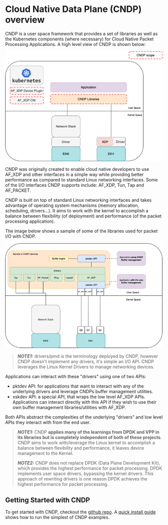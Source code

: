 # Cloud Native Data Plane (CNDP) overview

CNDP is a user space framework that provides a set of libraries as well as the Kubernetes
components (where necessary) for Cloud Native Packet Processing Applications. A high level
view of CNDP is shown below:

![CNDP Overview](../images/cndp-overview.png)

CNDP was originally created to enable cloud native developers to use AF_XDP and other interfaces
in a simple way while providing better performance as compared to standard Linux networking
interfaces. Some of the I/O interfaces CNDP supports include: AF_XDP, Tun, Tap and AF_PACKET.

CNDP is built on top of standard Linux networking interfaces and takes advantage of operating system
mechanisms (memory allocation, scheduling, drivers...). It aims to work with the kernel to accomplish
a balance between flexibility (of deployment) and performance (of the packet processing application).

The image below shows a sample of some of the libraries used for packet I/O with CNDP.

![CNDP Drivers](../images/cndp-lib-sample.png)

> **_NOTE1:_** drivers/pmd is the terminology deployed by CNDP, however CNDP doesn't implement
> any drivers, it's simple an I/O API. CNDP leverages the Linux Kernel Drivers to manage networking
> devices.

Applications can interact with these "drivers" using one of two APIs:

- pktdev API: for applications that want to interact with any of the underlying drivers and leverage
  CNDPs buffer management utilities.
- xskdev API: a special API, that wraps the low level AF_XDP APIs. Applications can interact
  directly with this API if they wish to use their own buffer management libraries/utilities with
  AF_XDP.

Both APIs abstract the complexities of the underlying "drivers" and low level APIs they interact with from
the end user.

> **_NOTE1:_** CNDP **applies many of the learnings from DPDK and VPP in its libraries but is completely
> independent of both of these projects**.
> CNDP aims to work with/leverage the Linux kernel to accomplish a balance between flexibility and performance,
> it leaves device management to the Kernel.
>
> **_NOTE2:_** CNDP does not replace DPDK (Data Plane Development Kit), which provides the highest performance
> for packet processing. DPDK implements user space drivers, bypassing the kernel drivers. This approach of rewriting
> drivers is one reason DPDK achieves the highest performance for packet processing.

## Getting Started with CNDP

To get started with CNDP, checkout the [github repo](https://github.com/CloudNativeDataPlane/cndp). A [quick install guide](https://github.com/CloudNativeDataPlane/cndp/blob/main/INSTALL.md) shows how to run the simplest of CNDP examples.
